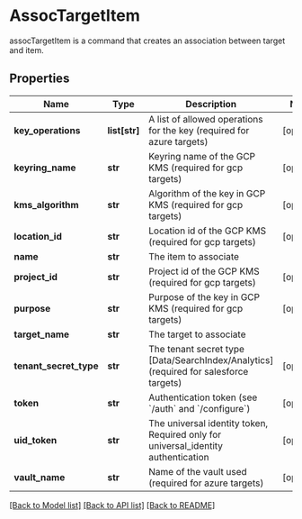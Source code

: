# AssocTargetItem

assocTargetItem is a command that creates an association between target and item.
## Properties
Name | Type | Description | Notes
------------ | ------------- | ------------- | -------------
**key_operations** | **list[str]** | A list of allowed operations for the key (required for azure targets) | [optional] 
**keyring_name** | **str** | Keyring name of the GCP KMS (required for gcp targets) | [optional] 
**kms_algorithm** | **str** | Algorithm of the key in GCP KMS (required for gcp targets) | [optional] 
**location_id** | **str** | Location id of the GCP KMS (required for gcp targets) | [optional] 
**name** | **str** | The item to associate | 
**project_id** | **str** | Project id of the GCP KMS (required for gcp targets) | [optional] 
**purpose** | **str** | Purpose of the key in GCP KMS (required for gcp targets) | [optional] 
**target_name** | **str** | The target to associate | 
**tenant_secret_type** | **str** | The tenant secret type [Data/SearchIndex/Analytics] (required for salesforce targets) | [optional] 
**token** | **str** | Authentication token (see &#x60;/auth&#x60; and &#x60;/configure&#x60;) | [optional] 
**uid_token** | **str** | The universal identity token, Required only for universal_identity authentication | [optional] 
**vault_name** | **str** | Name of the vault used (required for azure targets) | [optional] 

[[Back to Model list]](../README.md#documentation-for-models) [[Back to API list]](../README.md#documentation-for-api-endpoints) [[Back to README]](../README.md)


